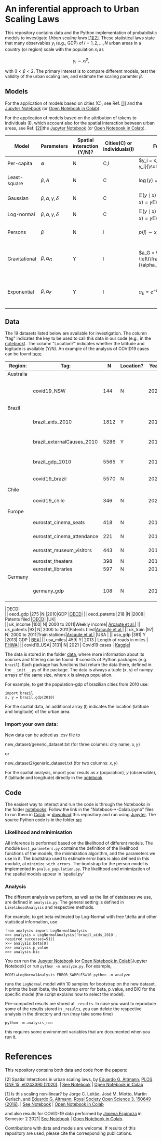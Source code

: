 # An inferential approach to Urban Scaling Laws

This repository contains data and the Python implementation of probabilistic models to investigate <i> Urban scaling laws</i> [[1]](https://royalsocietypublishing.org/doi/10.1098/rsos.150649)[[2]](https://journals.plos.org/plosone/article?id=10.1371/journal.pone.0243390). These statistical laws state that many observables $y_i$ (e.g., GDP) of $i=1, 2, \ldots, N$ urban areas in a country (or region) scale with the population $x_i$ as

$$ y_i \sim x_i^{\beta},$$

with $0<\beta<2$. The primary interest is to compare different models, test the validity of the urban scaling law, and estimate the scaling paramter $\beta$.


## Models

For the application of models based on cities (C), see Ref. [[1]](https://royalsocietypublishing.org/doi/10.1098/rsos.150649)  and the [Jupyter Notebook](https://github.com/edugalt/scaling/blob/master/notebooks/Notebook-FittingModels.ipynb) (or [Open Notebook in Colab](https://colab.research.google.com/github/edugalt/scaling/blob/master/notebooks/Notebook-FittingModels-Colab.ipynb)).

For the application of models based on the attribution of tokens to individuals (I), which account also for the spatial interaction between urban areas, see Ref. [[2]](https://journals.plos.org/plosone/article?id=10.1371/journal.pone.0243390)|the [Jupyter Notebook](https://github.com/edugalt/scaling/blob/master/notebooks/Notebook-SpatialModels.ipynb)  (or [Open Notebook in Colab](https://colab.research.google.com/github/edugalt/scaling/blob/master/notebooks/Notebook-SpatialModels-Colab.ipynb)).


|Model |  Parameters | Spatial interaction (Y/N)? | Cities(C) or Individuals(I) |Formula| Description/Reference|
|-|-|-|-|-|-|
|Per-capita |$\emptyset$ | N| C,I |  $y_i = x_i \frac{\sum y_i}{\sum x_i}$ | Fixed per-capita rate $\beta=1$ [[2]](https://journals.plos.org/plosone/article?id=10.1371/journal.pone.0243390)|
|Least-square|$\beta,A$ |N| C | $\log(y) = A +\beta \log(x)$ | Least-squared fitting of log-transformed variables [[1]](https://royalsocietypublishing.org/doi/10.1098/rsos.150649) |
|Gaussian| $\beta,\alpha,\gamma,\delta$| N | C | $\mathbb{E}(y\mid x) = \alpha x^{\beta}, \mathbb{V}(y\mid x) = \gamma \mathbb{E}(y\mid x)^{\delta}$   |  Gaussian $P(y\mid x)$ [[1]](https://royalsocietypublishing.org/doi/10.1098/rsos.150649)|
|Log-normal |$\beta,\alpha,\gamma,\delta$| N | C| $\mathbb{E}(y\mid x) = \alpha x^{\beta}, \mathbb{V}(y\mid x) = \gamma \mathbb{E}(y\mid x)^{\delta}$ | Log-normal $P(y\mid x)$ [[1]](https://royalsocietypublishing.org/doi/10.1098/rsos.150649)|
|Persons |$\beta$ | N | I |  $p(j) \sim x_{c(j)}^{\beta-1}$  | Tokens are attributed to individuals with probability $p(j)$ [[1]](https://royalsocietypublishing.org/doi/10.1098/rsos.150649)[[2]](https://journals.plos.org/plosone/article?id=10.1371/journal.pone.0243390)|
|Gravitational|$\beta,\alpha_G$ | Y | I |$a_G = \frac{1}{1+ \left(\frac{d}{\alpha_G}\right)^2}$| Tokens to individuals with prob. $p(j)$, who interact according to $a_G$ depending on distance $d$ [[1]](https://royalsocietypublishing.org/doi/10.1098/rsos.150649) [[2]](https://journals.plos.org/plosone/article?id=10.1371/journal.pone.0243390)|
|Exponential|$\beta,\alpha_E$ |Y|I | $a_E = e^{- d \ln(2) / \alpha_E}$|Tokens to individuals with prob. $p(j)$, who interact according to $a_E$ depending on distance $d$ [[2]](https://journals.plos.org/plosone/article?id=10.1371/journal.pone.0243390)|


## Data

The 19 datasets listed below are available for investigation. The column "tag" indicates the key to be used to call this data in our code (e.g., in the [notebook](https://colab.research.google.com/github/edugalt/scaling/blob/master/notebooks/Notebook-FittingModels-Colab.ipynb)). The column "Location?" indicates whether the latitude and logitude is available (Y/N). An example of the analysis of COVID19 cases can be found [here](https://github.com/edugalt/scaling/blob/master/notebooks/Notebook-covid19_results.ipynb).

| Region: | Tag: | N	| Location? | Year | Description| Source |
| --------|------|------------------------|--------------------| -------| ------|------|
|Australia ||||||
|| covid19_NSW |	144 | N | 2021 | COVID19 cases in the state of NSW |[NSW](https://data.nsw.gov.au/data/dataset/covid-19-cases-by-location/resource/21304414-1ff1-4243-a5d2-f52778048b29) |
|Brazil | 				
| | brazil_aids_2010 | 1812	| Y |	2010 | AIDS cases | Brazilian Health Ministry |
||	brazil_externalCauses_2010 | 5286 |	Y	| 2010|Death by external causes| Brazilian Health Ministry |
||	brazil_gdp_2010	| 5565 |	Y |	2010|GDP| Brazilian Health Ministry |
||	covid19_brazil	|5570	|N	|2021|COVID19 cases|[Brasil.io](https://brasil.io/dataset/covid19/files/) and [wcota](https://github.com/wcota/covid19br/blob/master/cases-brazil-cities.csv)|
|Chile|				
||	covid19_chile	|346|	N|	2021| COVID19 cases|[MinCiencia](https://github.com/MinCiencia/Datos-COVID19)|
|Europe|
||	eurostat_cinema_seats	| 418	|N	|2011|Cinema seats |[Eurostat](https://ec.europa.eu/eurostat/web/cities/data/database)|
||	eurostat_cinema_attendance	|221|	N| 2011|Attendance to cinemas|[Eurostat](https://ec.europa.eu/eurostat/web/cities/data/database)|
||	eurostat_museum_visitors	|443|	N|	2011|Visitors to museums|[Eurostat](https://ec.europa.eu/eurostat/web/cities/data/database)|
||	eurostat_theaters	|398	|N|	2011|Theaters|[Eurostat](https://ec.europa.eu/eurostat/web/cities/data/database)|
||	eurostat_libraries	|597	|N	|2011|Libraries|[Eurostat](https://ec.europa.eu/eurostat/web/cities/data/database)|
|Germany | 				
| | germany_gdp |108	| N |	2012 | GDP | [German Statistical Office](https://www.destatis.de/EN/Themes/Countries-Regions/Regional-Statistics/_node.html)|

|OECD|				
||	oecd_gdp	|275	|N	|2010|GDP |[OECD](http://dx.doi.org/10.1787/data-00531-en)|
|| oecd_patents	|218	|N	|2008| Patents filed |[OECD](http://dx.doi.org/10.1787/data-00531-en)|
|UK|				
||	uk_income	|100|	N|	2000 to 2011|Weekly income| [Arcaute et al.](http://dx.doi.org/doi:10.1098/rsif.2014.0745)|
||	uk_patents	|93|	N|	2000 to 2011|Patents filed|[Arcaute et al.](http://dx.doi.org/doi:10.1098/rsif.2014.0745)|
||	uk_train	|97|	N|	2000 to 2011|Train statiions|[Arcaute et al.](http://dx.doi.org/doi:10.1098/rsif.2014.0745)|
|USA				|
||	usa_gdp	|381|	Y	|2013| GDP | [BEA](www.bea.gov/itable/index_regional.cfm)|
||	usa_miles|	459|	Y|	2013 |  Length of roads in miles | [FHWA](www.fhwa.dot.gov/policyinformation/statistics/2013/)|
||	covid19_USA|	3131|	N|	2021 | Covid19 cases | [Kaggle](https://www.kaggle.com/sudalairajkumar/covid19-in-usa/version/102)|


The data is stored in the folder [data](https://github.com/edugalt/scaling/tree/master/data), where more information about its sources and filtering can be found. It consists of Python packages (e.g. `brazil`). Each package has functions
that return the data there, defined in the `__init__.py` of the package.
The data is always a tuple (x, y) of numpy arrays of the same size, where x is always population.

For example, to get the population-gdp of brazilian cities from 2010 use:

    import brazil
    x, y = brazil.gdp(2010)

For the spatial data, an additional array (l) indicates the location (latitude and longitude) of the urban area.

### Import your own data:

New data can be added as .csv file to

new_dataset/generic_dataset.txt	   (for three columns: city name, $x,y$)

or

new_dataset2/generic_dataset.txt	(for two columns: $x,y$)

For the spatial analysis, import your resuts as $x$ (population), $y$ (observable), $\ell$ (latitude and longitude) directly in the [notebook](https://colab.research.google.com/github/edugalt/scaling/blob/master/notebooks/Notebook-SpatialModels-Colab.ipynb)


## Code

The easiset way to interact and run the code is through the Notebooks in the folder [notebooks](https://github.com/edugalt/scaling/tree/master/notebooks). Follow the link in the "Notebook-*-Colab.ipynb" files to run them in [Colab](colab.research.google.com/) or [download](https://github.com/edugalt/scaling/archive/refs/heads/master.zip) this repository and run using [Jupyter](http://jupyter.org/). The source Python code is in the folder [src](https://github.com/edugalt/scaling/tree/master/src)


### Likelihood and minimisation

All inference is performed based on the likelihood of different models. The module `best_parameters.py` contains the definition of the likelihood functions of the models,
the minimization algorithm, and the parameters we use in it.  The bootstrap used to estimate error bars is also defined in this module, at `minimize_with_errors`.
The bootstrap for the person model is implemented in `pvalue_population.py`. The likelihood and minimization of the spatial models appear in 'spatial.py'


### Analysis

The different analysis we perform, as well as the list of databases we use, are defined in `analysis.py`.
The general setting is defined in `LikelihoodAnalysis` and respective methods.

For example, to get beta estimated by Log-Normal with free \delta and other statistical information, use

    from analysis import LogNormalAnalysis
    >>> analysis = LogNormalAnalysis('brazil_aids_2010', required_successes=512)
    >>> analysis.beta[0]
    >>> analysis.p_value
    >>> analysis.bic

You can run the [Jupyter Notebook](https://github.com/edugalt/scaling/blob/master/notebooks/Notebook-FittingModels.ipynb) (or [Open Notebook in Colab](https://colab.research.google.com/github/edugalt/scaling/blob/master/notebooks/Notebook-FittingModels-Colab.ipynb)[Jupyter Notebook] or run `python -m analyze.py`. For example,

    MODEL=LogNormalAnalysis ERROR_SAMPLES=10 python -m analyze

runs the `LogNormal` model with 10 samples for bootstrap on the new dataset. 
It prints the best \beta, the bootstrap error for beta, p_value, and BIC for the specific model 
(the script explains how to select the model). 


Pre-computed results are stored at `_results`. In case you want to reproduce some of the results stored in `_results`, you can delete the respective 
analysis in the directory and run (may take some time)

    python -m analysis_run

this requires some environment variables that are documented when you run it.


# References

This repository contains both data and code from the papers:

[2] Spatial Interctions in urban scaling laws, by [Eduardo G. Altmann](https://www.maths.usyd.edu.au/u/ega/), [PLOS ONE 15, e0243390 (2020)](https://journals.plos.org/plosone/article?id=10.1371/journal.pone.0243390]). | [See Notebook](https://github.com/edugalt/scaling/blob/master/notebooks/Notebook-SpatialModels.ipynb) | [Open Notebook in Colab](https://colab.research.google.com/github/edugalt/scaling/blob/master/notebooks/Notebook-SpatialModels-Colab.ipynb)

[1] Is this scaling non-linear? by Jorge C. Leitão, José M. Miotto, Martin Gerlach, and [Eduardo G. Altmann](https://www.maths.usyd.edu.au/u/ega/), [Royal Society Open Science 3, 150649 (2016)](https://royalsocietypublishing.org/doi/10.1098/rsos.150649).  | [See Notebook](https://github.com/edugalt/scaling/blob/master/notebooks/Notebook-FittingModels.ipynb) | [Open Notebook in Colab](https://colab.research.google.com/github/edugalt/scaling/blob/master/notebooks/Notebook-FittingModels-Colab.ipynb)

and also results for COVID-19 data performed by [Jimena Espinoza](https://github.com/jimenaspi) in Semester 2 2021| [See Notebook](https://github.com/edugalt/scaling/blob/master/notebooks/Notebook-covid19_results.ipynb) | [Open Notebook in Colab](https://colab.research.google.com/github/edugalt/scaling/blob/master/notebooks/Notebook-covid19-Colab.ipynb). 

Contributions with data and models are welcome. If results of this repository are used, please cite the corresponding publications.
